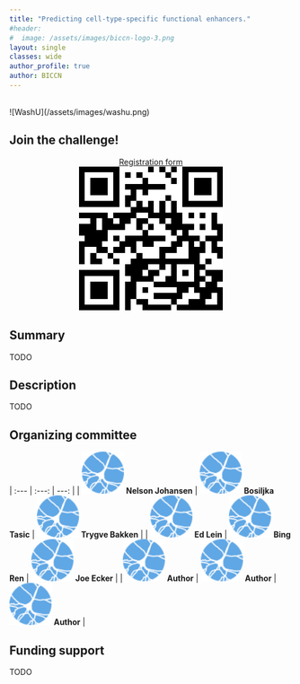 ```yaml
---
title: "Predicting cell-type-specific functional enhancers."
#header:
#  image: /assets/images/biccn-logo-3.png
layout: single
classes: wide
author_profile: true
author: BICCN
---
```

<br>
![WashU](/assets/images/washu.png)

## Join the challenge!
<p align="center">
  <a href="https://q4zy93ov.paperform.co">Registration form</a>
  <br>
  <img src="/assets/qr_code/registration.png">
</p>

## Summary

TODO

## Description

TODO

## Organizing committee

| :---         |     :---:      |          ---: |
| <img width="75" alt="" src="/assets/images/biccn-logo-white.png">  **Nelson Johansen** | <img width="75" alt="" src="/assets/images/biccn-logo-white.png"> **Bosiljka Tasic** | <img width="75" alt="" src="/assets/images/biccn-logo-white.png"> **Trygve Bakken** |
| <img width="75" alt="" src="/assets/images/biccn-logo-white.png"> **Ed Lein** |  <img width="75" alt="" src="/assets/images/biccn-logo-white.png"> **Bing Ren** | <img width="75" alt="" src="/assets/images/biccn-logo-white.png"> **Joe Ecker** |
|<img width="75" alt="" src="/assets/images/biccn-logo-white.png"> **Author** |  <img width="75" alt="" src="/assets/images/biccn-logo-white.png"> **Author** |<img width="75" alt="" src="/assets/images/biccn-logo-white.png"> **Author** |


## Funding support

TODO
